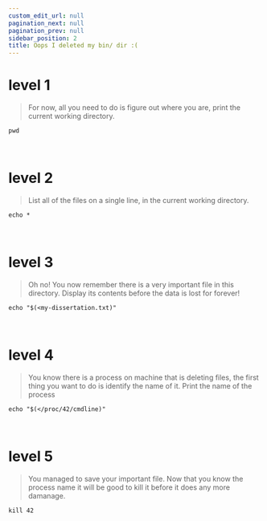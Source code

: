 ```yaml
---
custom_edit_url: null
pagination_next: null
pagination_prev: null
sidebar_position: 2
title: Oops I deleted my bin/ dir :(
---
```



# level 1
> For now, all you need to do is figure out where you are, print the current working directory.

```
pwd
```

&nbsp;

# level 2
> List all of the files on a single line, in the current working directory.

```
echo *
```

&nbsp;

# level 3
> Oh no! You now remember there is a very important file in this directory. Display its contents before the data is lost for forever!

```
echo "$(<my-dissertation.txt)"
```

&nbsp;

# level 4
> You know there is a process on machine that is deleting files, the first thing you want to do is identify the name of it. Print the name of the process

```
echo "$(</proc/42/cmdline)"
```

&nbsp;

# level 5 
> You managed to save your important file. Now that you know the process name it will be good to kill it before it does any more damanage.

```
kill 42
```
